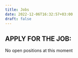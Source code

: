 ```yaml
---
title: Jobs
date: 2022-12-06T16:32:57+03:00
draft: false
---
```


## APPLY FOR THE JOB:

No open positions at this moment
